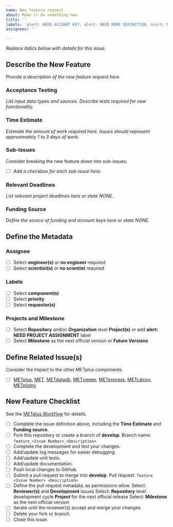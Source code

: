 ```yaml
---
name: New feature request
about: Make it do something new
title: ''
labels: 'alert: NEED ACCOUNT KEY, alert: NEED MORE DEFINITION, alert: NEED PROJECT ASSIGNMENT, type: new feature'
assignees: ''

---
```


*Replace italics below with details for this issue.*

## Describe the New Feature ##
*Provide a description of the new feature request here.*

### Acceptance Testing ###
*List input data types and sources.*
*Describe tests required for new functionality.*

### Time Estimate ###
*Estimate the amount of work required here.*
*Issues should represent approximately 1 to 3 days of work.*

### Sub-Issues ###
Consider breaking the new feature down into sub-issues.
- [ ] *Add a checkbox for each sub-issue here.*

### Relevant Deadlines ###
*List relevant project deadlines here or state NONE.*

### Funding Source ###
*Define the source of funding and account keys here or state NONE.*

## Define the Metadata ##

### Assignee ###
- [ ] Select **engineer(s)** or **no engineer** required
- [ ] Select **scientist(s)** or **no scientist** required

### Labels ###
- [ ] Select **component(s)**
- [ ] Select **priority**
- [ ] Select **requestor(s)**

### Projects and Milestone ###
- [ ] Select **Repository** and/or **Organization** level **Project(s)** or add **alert: NEED PROJECT ASSIGNMENT** label
- [ ] Select **Milestone** as the next official version or **Future Versions**

## Define Related Issue(s) ##
Consider the impact to the other METplus components.
- [ ] [METplus](https://github.com/dtcenter/METplus/issues/new/choose), [MET](https://github.com/dtcenter/MET/issues/new/choose), [METdatadb](https://github.com/dtcenter/METdatadb/issues/new/choose), [METviewer](https://github.com/dtcenter/METviewer/issues/new/choose), [METexpress](https://github.com/dtcenter/METexpress/issues/new/choose), [METcalcpy](https://github.com/dtcenter/METcalcpy/issues/new/choose), [METplotpy](https://github.com/dtcenter/METplotpy/issues/new/choose)

## New Feature Checklist ##
See the [METplus Workflow](https://metplus.readthedocs.io/en/latest/Contributors_Guide/github_workflow.html) for details.
- [ ] Complete the issue definition above, including the **Time Estimate** and **Funding source**.
- [ ] Fork this repository or create a branch of **develop**.
Branch name: `feature_<Issue Number>_<Description>`
- [ ] Complete the development and test your changes.
- [ ] Add/update log messages for easier debugging.
- [ ] Add/update unit tests.
- [ ] Add/update documentation.
- [ ] Push local changes to GitHub.
- [ ] Submit a pull request to merge into **develop**.
Pull request: `feature <Issue Number> <Description>`
- [ ] Define the pull request metadata, as permissions allow.
Select: **Reviewer(s)** and **Development** issues
Select: **Repository** level development cycle **Project** for the next official release
Select: **Milestone** as the next official version
- [ ] Iterate until the reviewer(s) accept and merge your changes.
- [ ] Delete your fork or branch.
- [ ] Close this issue.
